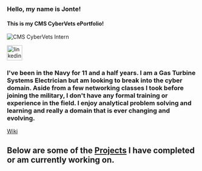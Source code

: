 ### Hello, my name is Jonte!
#### This is my CMS CyberVets ePortfolio!
![CMS CyberVets Intern](https://camo.githubusercontent.com/fd2ba29b17314a28305969722d14bea4429b426222aff344d00a46eae71a1ae0/68747470733a2f2f6d656469612d657870312e6c6963646e2e636f6d2f646d732f696d6167652f43344531424151483435343856744b4e5772772f636f6d70616e792d6261636b67726f756e645f31303030302f302f313634383438313334333935383f653d3231343734383336343726763d6265746126743d33366a4a70555171516d4a6f34734658333758454b6c6c6c7847755a56582d703843625642436d4d4f6463)



[<img src='https://cdn.jsdelivr.net/npm/simple-icons@3.0.1/icons/linkedin.svg' alt='linkedin' height='40'>](https://www.linkedin.com/in/jonte.dalton-463573213/)  


### I've been in the Navy for 11 and a half years. I am a Gas Turbine Systems Electrician but am looking to break into the cyber domain.  Aside from a few networking classes I took before joining the military, I don't have any formal training or experience in the field. I enjoy analytical problem solving and learning and really a domain that is ever changing and evolving. 


[Wiki](https://github.com/JD101110/ePortfolio/wiki)


## Below are some of the [Projects](https://github.com/JD101110?tab=projects&type=beta) I have completed or am currently working on.
